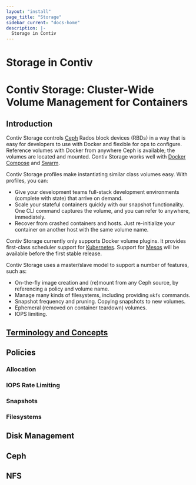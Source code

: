 ```yaml
---
layout: "install"
page_title: "Storage"
sidebar_current: "docs-home"
description: |-
  Storage in Contiv
---
```


# Storage in Contiv
# Contiv Storage: Cluster-Wide Volume Management for Containers

## Introduction 

Contiv Storage controls [Ceph](/install/user_guides/getting_started/storage/ceph.html) Rados block devices (RBDs) in a way that 
is easy for developers to use with Docker and flexible for ops to configure.
Reference volumes with Docker from anywhere Ceph is available; the volumes are located
and mounted. Contiv Storage works well with [Docker Compose](https://github.com/docker/compose) and
[Swarm](https://github.com/docker/swarm).

Contiv Storage profiles make instantiating similar class volumes easy. With profiles, you can:

* Give your development teams full-stack development environments (complete with state) that
  arrive on demand. 
* Scale your stateful containers quickly with our snapshot functionality.
  One CLI command captures the volume, and you can refer to anywhere, immediately. 
* Recover from crashed containers and hosts. Just re-initialize your
  container on another host with the same volume name.

Contiv Storage currently only supports Docker volume plugins. It provides 
first-class scheduler support for [Kubernetes](https://github.com/kubernetes/kubernetes).
Support for [Mesos](http://mesos.apache.org/) will be available before the first stable
release.

Contiv Storage uses a master/slave model to support a number of features, such as:

* On-the-fly image creation and (re)mount from any Ceph source, by referencing
  a policy and volume name.
* Manage many kinds of filesystems, including providing `mkfs` commands.
* Snapshot frequency and pruning. Copying snapshots to new volumes.
* Ephemeral (removed on container teardown) volumes.
* IOPS limiting.

## [Terminology and Concepts](/install/user_guides/storage/concepts/index.html)

## Policies

### Allocation

### IOPS Rate Limiting

### Snapshots

### Filesystems

## Disk Management

## Ceph

## NFS
